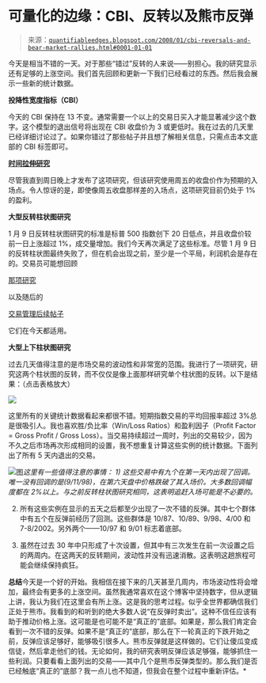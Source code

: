 <!--yml

分类：未分类

date: 2024-05-18 08:36:18

-->

# 可量化的边缘：CBI、反转以及熊市反弹

> 来源：[`quantifiableedges.blogspot.com/2008/01/cbi-reversals-and-bear-market-rallies.html#0001-01-01`](http://quantifiableedges.blogspot.com/2008/01/cbi-reversals-and-bear-market-rallies.html#0001-01-01)

今天是相当不错的一天。对于那些“错过”反转的人来说——别担心。我的研究显示还有足够的上涨空间。我们首先回顾和更新一下我们已经看过的东西。然后我会展示一些新的统计数据。

**投降性宽度指标（CBI）**

今天的 CBI 保持在 13 不变。通常需要一个以上的交易日买入才能显著减少这个数字。这个模型的退出信号将出现在 CBI 收盘价为 3 或更低时。我在过去的几天里已经详细讨论过了。如果你错过了那些帖子并且想了解相关信息，只需点击本文底部的 CBI 标签即可。

**[时间拉伸研究](http://quantifiableedges.blogspot.com/2008/01/time-cbi-indicate-bounce-could-be-near.html)**

尽管我直到周日晚上才发布了这项研究，但该研究使用周五的收盘价作为预期的入场点。令人惊讶的是，即使像周五收盘那样差的入场点，这项研究目前仍处于 1%的盈利。

**大型反转柱状图研究**

1 月 9 日反转柱状图研究的标准是标普 500 指数创下 20 日低点，并且收盘价较前一日上涨超过 1%，成交量增加。我们今天再次满足了这些标准。尽管 1 月 9 日的反转柱状图最终失败了，但在机会出现之前，至少是一个平局，利润机会是存在的。交易员可能想回顾

[那项研究](http://quantifiableedges.blogspot.com/2008/01/do-reversal-bars-really-work.html)

以及随后的

[交易管理后续帖子](http://quantifiableedges.blogspot.com/2008/01/reversal-bar-study-trade-management.html)

它们在今天都适用。

**大型上下柱状图研究**

过去几天值得注意的是市场交易的波动性和非常宽的范围。我进行了一项研究，研究这两个柱状图的反转，而不仅仅是像上面那样研究单个柱状图的反转。以下是结果：（点击表格放大）

![](https://blogger.googleusercontent.com/img/b/R29vZ2xl/AVvXsEgqcUDbZkJe-LyJQvKtviEHax3xpCBz0pqLebM8rT8C8HGw_ChWlcVBhooI54Yb4xDu6D_h1ENSb-EgErGJzp4pwXeyCtWL9hWCvk-tYkrenbTSHeDRBNl4vMgr103gcjDuJ9SoeApy8i4/s1600-h/2008-1-23-Large+Tweezers+Table.PNG)

这里所有的关键统计数据看起来都很不错。短期指数交易的平均回报率超过 3%总是很吸引人。我也喜欢胜/负比率（Win/Loss Ratios）和盈利因子（Profit Factor = Gross Profit / Gross Loss）。当交易持续超过一周时，列出的交易较少，因为不久之后市场再次形成相同的设置，我不想重复计算这些实例的统计数据。下面列出了所有 5 天内退出的交易。

![图](https://blogger.googleusercontent.com/img/b/R29vZ2xl/AVvXsEjyK8RARqr_ap97eEfUlR8rM2Pgx8q8eV06RmNtACoqdd4D9sF8hyphenhyphenxdO8NvZksT0gBAPRs0GCVCLxo9kfvqYKXtbJwjjWJzjoptC9NpqtDwXaIsZ70j6rrEItMH78PBA-1GK993O8kb_YA/s1600-h/2008-1-23-Large+Tweezers+Trades.PNG)*这里有一些值得注意的事情：* *1) 这些交易中有九个在第一天内出现了回调。唯一没有回调的是(9/11/98)，在第六天盘中价格跌破了其入场价。大多数回调幅度都在 2%以上。与之前反转柱状图研究相同，这表明追赶入场可能是不必要的。*

2) 所有这些实例在显示的五天之后都至少出现了一次不错的反弹。其中七个群体中有五个在反弹前经历了回测。这些群体是 10/87、10/89、9/98、4/00 和 7-8/2002。另外两个——10/97 和 9/01 标志着底部。

3) 虽然在过去 30 年中只形成了十次设置，但其中有三次发生在前一次设置之后的两周内。在这两天的反转期间，波动性并没有迅速消散。这表明这趟旅程可能会继续保持疯狂。

**总结**今天是一个好的开始。我相信在接下来的几天甚至几周内，市场波动性将会增加，最终会有更多的上涨空间。虽然我通常喜欢在这个博客中坚持数字，但从逻辑上讲，我认为我们在这里会有所上涨。这是我的思考过程。似乎全世界都确信我们正处于熊市。我看到的和听到的绝大多数人说“在反弹时卖出”。这种不信任应该有助于推动价格上涨。这可能是也可能不是“真正的”底部。如果是，那么我们肯定会看到一次不错的反弹。如果不是“真正的”底部，那么在下一轮真正的下跌开始之前，反弹应该足够好，能够吸引很多人。熊市反弹就是这样做的。它们让傻瓜变成信徒，然后拿走他们的钱。无论如何，我的研究表明反弹应该足够强，能够抓住一些利润。只要看看上面列出的交易——其中几个是熊市反弹类型的。那么我们是否已经触底“真正的”底部？我一点儿也不知道，但我会在整个过程中重新评估。*
